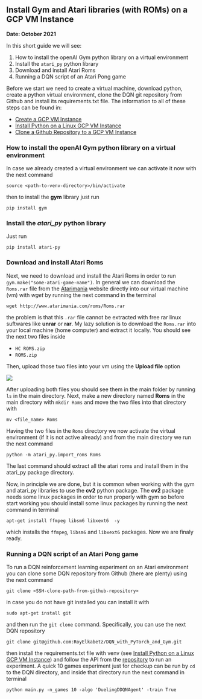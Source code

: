 
## Install Gym and Atari libraries (with ROMs) on a GCP VM Instance 

**Date: October 2021**


In this short guide we will see:

1. How to install the openAI Gym python library on a virtual environment
2. Install the `atari_py` python library
3. Download and install Atari Roms
4. Running a DQN script of an Atari Pong game

Before we start we need to create a virtual machine, download python, create a python virtual environment, clone the DQN git repository from Github and install its requirements.txt file.
The information to all of these steps can be found in:

- [Create a GCP VM Instance](Create_a_GCP_VM_Instance.md)
- [Install Python on a Linux GCP VM Instance](Install_Python_on_a_Linux_GCP_VM_Instance.md)
- [Clone a Github Repository to a GCP VM Instance](Clone_a_Github_Repository_to_a_GCP_VM_Instance.md)


### How to install the openAI Gym python library on a virtual environment

In case we already created a virtual environment we can activate it now with the next command 

```source <path-to-venv-directory>/bin/activate```

then to install the **gym** library just run 

```pip install gym```


### Install the *atari_py* python library

Just run

```pip install atari-py```


### Download and install Atari Roms

Next, we need to download and install the Atari Roms in order to run ```gym.make("some-atari-game-name")```. In general we can download the `Roms.rar` file from the [Atarimania](http://www.atarimania.com/rom_collection_archive_atari_2600_roms.html) website directly into our virtual machine (vm) with _wget_ by running the next command in the terminal

```wget http://www.atarimania.com/roms/Roms.rar```

the problem is that this `.rar` file cannot be extracted with free rar linux suftwares like **unrar** or **rar**. My lazy solution is to download the `Roms.rar` into your local machine (home computer) and extract it locally. You should see the next two files inside

- `HC ROMS.zip`
- `ROMS.zip`

Then, upload those two files into your vm using the **Upload file** option

![](../Assets/GCP_download_atari_roms.png)

After uploading both files you should see them in the main folder by running `ls` in the main directory. Next, make a new directory named **Roms** in the main directory with ```mkdir Roms``` and move the two files into that directory with 

```mv <file_name> Roms```

Having the two files in the `Roms` directory we now activate the virtual environment (if it is not active already) and from the main directory we run the next command

```python -m atari_py.import_roms Roms```

The last command should extract all the atari roms and install them in the atari_py package directory. 

Now, in principle we are done, but it is common when working with the gym and atari_py libraries to use the **cv2** python package. The **cv2** package needs some linux packages in order to run properly with gym so before start working you should install some linux packages by running the next command in terminal

```apt-get install ffmpeg libsm6 libxext6  -y```

which installs the `ffmpeg`, `libsm6` and `libxext6` packages. Now we are finaly ready.

### Running a DQN script of an Atari Pong game


To run a DQN reinforcement learning experiment on an Atari environment you can clone some DQN repository from Github (there are plenty) using the next command

```git clone <SSH-clone-path-from-github-repository>```

in case you do not have git installed you can install it with 

```sudo apt-get install git```

and then run the ```git clone``` command. Specifically, you can use the next DQN repository

```git clone git@github.com:RoyElkabetz/DQN_with_PyTorch_and_Gym.git```

then install the requirements.txt file with venv (see [Install Python on a Linux GCP VM Instance](Install_Python_on_a_Linux_GCP_VM_Instance.md)) and follow the API from the [repository](https://github.com/RoyElkabetz/DQN_with_PyTorch_and_Gym) to run an experiment. A quick 10 games experiment just for checkup can be run by `cd` to the DQN directory, and inside that directory run the next command in terminal

```python main.py -n_games 10 -algo 'DuelingDDQNAgent' -train True```